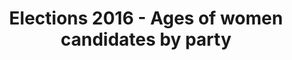 ---
name: youth-day
title: Elections 2016 - Ages of women candidates by party
external-url: /articles/youth-day.html
image: youth-day.png
summary: "June 16, 1976, 40 years ago today: a spark ignited by students on the dusty streets of Soweto set in motion a chain of events that would play a key role in the birth of a new democratic South Africa, 18 years later."
--- 